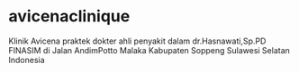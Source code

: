 # avicenaclinique
Klinik Avicena praktek dokter ahli penyakit dalam dr.Hasnawati,Sp.PD FINASIM di Jalan AndimPotto Malaka Kabupaten Soppeng Sulawesi Selatan Indonesia
